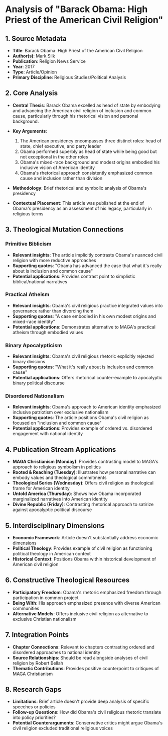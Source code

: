 # Analysis of "Barack Obama: High Priest of the American Civil Religion"

## 1. Source Metadata
- **Title**: Barack Obama: High Priest of the American Civil Religion
- **Author(s)**: Mark Silk
- **Publication**: Religion News Service
- **Year**: 2017
- **Type**: Article/Opinion
- **Primary Discipline**: Religious Studies/Political Analysis

## 2. Core Analysis
- **Central Thesis**: Barack Obama excelled as head of state by embodying and advancing the American civil religion of inclusion and common cause, particularly through his rhetorical vision and personal background.

- **Key Arguments**: 
  1. The American presidency encompasses three distinct roles: head of state, chief executive, and party leader
  2. Obama performed superbly as head of state while being good but not exceptional in the other roles
  3. Obama's mixed-race background and modest origins embodied his inclusive vision of American identity
  4. Obama's rhetorical approach consistently emphasized common cause and inclusion rather than division

- **Methodology**: Brief rhetorical and symbolic analysis of Obama's presidency

- **Contextual Placement**: This article was published at the end of Obama's presidency as an assessment of his legacy, particularly in religious terms

## 3. Theological Mutation Connections

### Primitive Biblicism
- **Relevant insights**: The article implicitly contrasts Obama's nuanced civil religion with more reductive approaches
- **Supporting quotes**: "Obama has advanced the case that what it's really about is inclusion and common cause"
- **Potential applications**: Provides contrast point to simplistic biblical/national narratives

### Practical Atheism
- **Relevant insights**: Obama's civil religious practice integrated values into governance rather than divorcing them
- **Supporting quotes**: "A case embodied in his own modest origins and mixed-race identity"
- **Potential applications**: Demonstrates alternative to MAGA's practical atheism through embodied values

### Binary Apocalypticism
- **Relevant insights**: Obama's civil religious rhetoric explicitly rejected binary divisions
- **Supporting quotes**: "What it's really about is inclusion and common cause"
- **Potential applications**: Offers rhetorical counter-example to apocalyptic binary political discourse

### Disordered Nationalism
- **Relevant insights**: Obama's approach to American identity emphasized inclusive patriotism over exclusive nationalism
- **Supporting quotes**: The article positions Obama's civil religion as focused on "inclusion and common cause"
- **Potential applications**: Provides example of ordered vs. disordered engagement with national identity

## 4. Publication Stream Applications
- **MAGA Christianism (Monday)**: Provides contrasting model to MAGA's approach to religious symbolism in politics
- **Rooted & Reaching (Tuesday)**: Illustrates how personal narrative can embody values and theological commitments
- **Theological Series (Wednesday)**: Offers civil religion as theological frame for American identity
- **Untold America (Thursday)**: Shows how Obama incorporated marginalized narratives into American identity
- **Divine Republic (Friday)**: Contrasting rhetorical approach to satirize against apocalyptic political discourse

## 5. Interdisciplinary Dimensions
- **Economic Framework**: Article doesn't substantially address economic dimensions
- **Political Theology**: Provides example of civil religion as functioning political theology in American context
- **Historical Context**: Positions Obama within historical development of American civil religion

## 6. Constructive Theological Resources
- **Participatory Freedom**: Obama's rhetoric emphasized freedom through participation in common project
- **Being With**: His approach emphasized presence with diverse American communities
- **Alternative Models**: Offers inclusive civil religion as alternative to exclusive Christian nationalism

## 7. Integration Points
- **Chapter Connections**: Relevant to chapters contrasting ordered and disordered approaches to national identity
- **Source Relationships**: Should be read alongside analyses of civil religion by Robert Bellah
- **Thematic Contributions**: Provides positive counterpoint to critiques of MAGA Christianism

## 8. Research Gaps
- **Limitations**: Brief article doesn't provide deep analysis of specific speeches or policies
- **Follow-up Questions**: How did Obama's civil religious rhetoric translate into policy priorities?
- **Potential Counterarguments**: Conservative critics might argue Obama's civil religion excluded traditional religious voices
